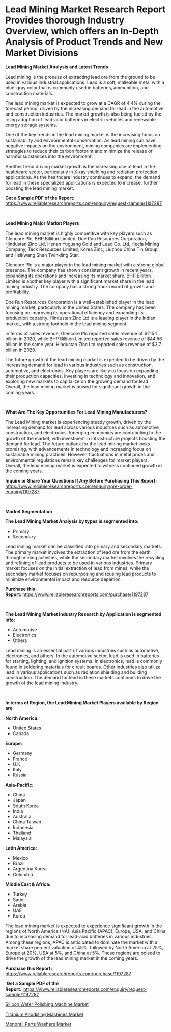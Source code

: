 <p><h1>Lead Mining Market Research Report Provides thorough Industry Overview, which offers an In-Depth Analysis of Product Trends and New Market Divisions</h1></p><p><strong>Lead Mining Market Analysis and Latest Trends</strong></p>
<p><p>Lead mining is the process of extracting lead ore from the ground to be used in various industrial applications. Lead is a soft, malleable metal with a blue-gray color that is commonly used in batteries, ammunition, and construction materials.</p><p>The lead mining market is expected to grow at a CAGR of 4.4% during the forecast period, driven by the increasing demand for lead in the automotive and construction industries. The market growth is also being fueled by the rising adoption of lead-acid batteries in electric vehicles and renewable energy storage systems.</p><p>One of the key trends in the lead mining market is the increasing focus on sustainability and environmental conservation. As lead mining can have negative impacts on the environment, mining companies are implementing strategies to reduce their carbon footprint and minimize the release of harmful substances into the environment.</p><p>Another trend driving market growth is the increasing use of lead in the healthcare sector, particularly in X-ray shielding and radiation protection applications. As the healthcare industry continues to expand, the demand for lead in these specialized applications is expected to increase, further boosting the lead mining market.</p></p>
<p><strong>Get a Sample PDF of the Report:&nbsp;</strong> <a href="https://www.reliableresearchreports.com/enquiry/request-sample/1197287">https://www.reliableresearchreports.com/enquiry/request-sample/1197287</a></p>
<p>&nbsp;</p>
<p><strong>Lead Mining Major Market Players</strong></p>
<p><p>The lead mining market is highly competitive with key players such as Glencore Plc, BHP Billiton Limited, Doe Run Resources Corporation, Hindustan Zinc Ltd, Henan Yuguang Gold and Lead Co. Ltd, Hecla Mining Company, Teck Resources Limited, Korea Zinc, Liuzhou China Tin Group, and Hsikwang Shan Twinkling Star.</p><p>Glencore Plc is a major player in the lead mining market with a strong global presence. The company has shown consistent growth in recent years, expanding its operations and increasing its market share. BHP Billiton Limited is another key player with a significant market share in the lead mining industry. The company has a strong track record of growth and profitability.</p><p>Doe Run Resources Corporation is a well-established player in the lead mining market, particularly in the United States. The company has been focusing on improving its operational efficiency and expanding its production capacity. Hindustan Zinc Ltd is a leading player in the Indian market, with a strong foothold in the lead mining segment.</p><p>In terms of sales revenue, Glencore Plc reported sales revenue of $215.1 billion in 2020, while BHP Billiton Limited reported sales revenue of $44.56 billion in the same year. Hindustan Zinc Ltd reported sales revenue of $3.7 billion in 2020.</p><p>The future growth of the lead mining market is expected to be driven by the increasing demand for lead in various industries such as construction, automotive, and electronics. Key players are likely to focus on expanding their production capacities, investing in technology and innovation, and exploring new markets to capitalize on the growing demand for lead. Overall, the lead mining market is poised for significant growth in the coming years.</p></p>
<p>&nbsp;</p>
<p><strong>What Are The Key Opportunities For Lead Mining Manufacturers?</strong></p>
<p><p>The Lead Mining market is experiencing steady growth, driven by the increasing demand for lead across various industries such as automotive, construction, and electronics. Emerging economies are contributing to the growth of the market, with investment in infrastructure projects boosting the demand for lead. The future outlook for the lead mining market looks promising, with advancements in technology and increasing focus on sustainable mining practices. However, fluctuations in metal prices and environmental regulations remain key challenges for market players. Overall, the lead mining market is expected to witness continued growth in the coming years.</p></p>
<p><strong>Inquire or Share Your Questions If Any Before Purchasing This Report:</strong> <a href="https://www.reliableresearchreports.com/enquiry/pre-order-enquiry/1197287">https://www.reliableresearchreports.com/enquiry/pre-order-enquiry/1197287</a></p>
<p>&nbsp;</p>
<p><strong>Market Segmentation</strong></p>
<p><strong>The Lead Mining Market Analysis by types is segmented into:</strong></p>
<p><ul><li>Primary</li><li>Secondary</li></ul></p>
<p><p>Lead mining market can be classified into primary and secondary markets. The primary market involves the extraction of lead ore from the earth through mining activities, while the secondary market involves the recycling and refining of lead products to be used in various industries. Primary market focuses on the initial extraction of lead from mines, while the secondary market focuses on repurposing and reusing lead products to minimize environmental impact and resource depletion.</p></p>
<p><strong>Purchase this Report:&nbsp;</strong><a href="https://www.reliableresearchreports.com/purchase/1197287">https://www.reliableresearchreports.com/purchase/1197287</a></p>
<p>&nbsp;</p>
<p><strong>The Lead Mining Market Industry Research by Application is segmented into:</strong></p>
<p><ul><li>Automotive</li><li>Electronics</li><li>Others</li></ul></p>
<p><p>Lead mining is an essential part of various industries such as automotive, electronics, and others. In the automotive sector, lead is used in batteries for starting, lighting, and ignition systems. In electronics, lead is commonly found in soldering materials for circuit boards. Other industries also utilize lead in various applications such as radiation shielding and building construction. The demand for lead in these markets continues to drive the growth of the lead mining industry.</p></p>
<p>&nbsp;</p>
<p><strong>In terms of Region, the Lead Mining Market Players available by Region are:</strong></p>
<p>
    <p> <strong> North America: </strong>
        <ul>
            <li>United States</li>
            <li>Canada</li>
        </ul>
        </p> 
    <p> <strong> Europe: </strong>
        <ul>
            <li>Germany</li>
            <li>France</li>
            <li>U.K.</li>
            <li>Italy</li>
            <li>Russia</li>
        </ul>
        </p> 
    <p> <strong> Asia-Pacific: </strong>
        <ul>
            <li>China</li>
            <li>Japan</li>
            <li>South Korea</li>
            <li>India</li>
            <li>Australia</li>
            <li>China Taiwan</li>
            <li>Indonesia</li>
            <li>Thailand</li>
            <li>Malaysia</li>
        </ul>
        </p> 
    <p> <strong> Latin America: </strong>
        <ul>
            <li>Mexico</li>
            <li>Brazil</li>
            <li>Argentina Korea</li>
            <li>Colombia</li>
        </ul>
        </p> 
    <p> <strong> Middle East & Africa: </strong>
        <ul>
            <li>Turkey</li>
            <li>Saudi</li>
            <li>Arabia</li>
            <li>UAE</li>
            <li>Korea</li>
        </ul>
    </p>
    </p>
<p><p>The lead mining market is expected to experience significant growth in the regions of North America (NA), Asia Pacific (APAC), Europe, USA, and China due to increasing demand for lead-acid batteries in various industries. Among these regions, APAC is anticipated to dominate the market with a market share percent valuation of 45%, followed by North America at 25%, Europe at 20%, USA at 5%, and China at 5%. These regions are poised to drive the growth of the lead mining market in the coming years.</p></p>
<p><strong>Purchase this Report: </strong><a href="https://www.reliableresearchreports.com/purchase/1197287">https://www.reliableresearchreports.com/purchase/1197287</a></p>
<p>&nbsp;<strong>Get a Sample PDF of the Report:&nbsp;&nbsp;</strong><a href="https://www.reliableresearchreports.com/enquiry/request-sample/1197287">https://www.reliableresearchreports.com/enquiry/request-sample/1197287</a></p>
<p><strong></strong></p>
<p><p><a href="https://view.publitas.com/reportprime-1/silicon-wafer-polishing-machine-market-size-focuses-on-market-dynamics-in-depth-analysis-and-future-projections-of-its-market-forecasted-for-period-from-2024-to-2031/">Silicon Wafer Polishing Machine Market</a></p><p><a href="https://view.publitas.com/reportprime-1/titanium-anodizing-machines-market-growth-market-trends-covid-19-impact-and-forecasts-for-period-from-2024-2031/">Titanium Anodizing Machines Market</a></p><p><a href="https://view.publitas.com/reportprime-1/monorail-parts-washers-market-research-report-provides-critical-insights-that-can-help-shape-business-development-and-investment-strategies/">Monorail Parts Washers Market</a></p></p>